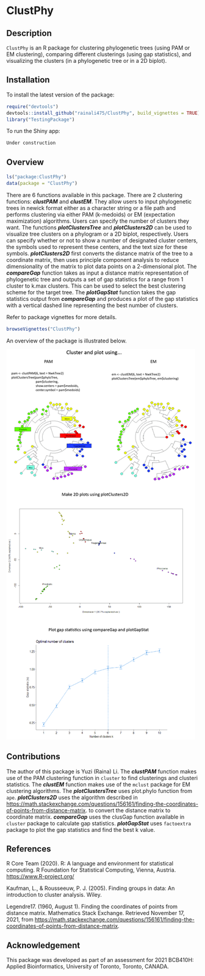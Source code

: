 
<!-- README.md is generated from README.Rmd. Please edit that file -->

# ClustPhy

<!-- badges: start -->
<!-- badges: end -->

## Description

`ClustPhy` is an R package for clustering phylogenetic trees (using PAM
or EM clustering), comparing different clusterings (using gap
statistics), and visualizing the clusters (in a phylogenetic tree or in
a 2D biplot).

## Installation

To install the latest version of the package:

``` r
require("devtools")
devtools::install_github("rainali475/ClustPhy", build_vignettes = TRUE)
library("TestingPackage")
```

To run the Shiny app:

``` r
Under construction
```

## Overview

``` r
ls("package:ClustPhy")
data(package = "ClustPhy")
```

There are 6 functions available in this package. There are 2 clustering
functions: ***clustPAM*** and ***clustEM***. They allow users to input
phylogenetic trees in newick format either as a character string or a
file path and performs clustering via either PAM (k-medoids) or EM
(expectation maximization) algorithms. Users can specify the number of
clusters they want. The functions ***plotClustersTree*** and
***plotClusters2D*** can be used to visualize tree clusters on a
phylogram or a 2D biplot, respectively. Users can specify whether or not
to show a number of designated cluster centers, the symbols used to
represent these centers, and the text size for these symbols.
***plotClusters2D*** first converts the distance matrix of the tree to a
coordinate matrix, then uses principle component analysis to reduce
dimensionality of the matrix to plot data points on a 2-dimensional
plot. The ***compareGap*** function takes as input a distance matrix
representation of phylogenetic tree and outputs a set of gap statistics
for a range from 1 cluster to k.max clusters. This can be used to select
the best clustering scheme for the target tree. The ***plotGapStat***
function takes the gap statistics output from ***compareGap*** and
produces a plot of the gap statistics with a vertical dashed line
representing the best number of clusters.

Refer to package vignettes for more details.

``` r
browseVignettes("ClustPhy")
```

An overview of the package is illustrated below.

![](./inst/extdata/clustphy_overview.jpg)

## Contributions

The author of this package is Yuzi (Raina) Li. The ***clustPAM***
function makes use of the PAM clustering function in `cluster` to find
clusterings and clusteri statistics. The ***clustEM*** function makes
use of the `mclust` package for EM clustering algorithms. The
***plotClustersTree*** uses plot.phylo function from `ape`.
***plotClusters2D*** uses the algorithm described in
<https://math.stackexchange.com/questions/156161/finding-the-coordinates-of-points-from-distance-matrix>.
to convert the distance matrix to coordinate matrix. ***compareGap***
uses the clusGap function available in `cluster` package to calculate
gap statistics. ***plotGapStat*** uses `factoextra` package to plot the
gap statistics and find the best k value.

## References

R Core Team (2020). R: A language and environment for statistical
computing. R Foundation for Statistical Computing, Vienna, Austria.
<https://www.R-project.org/>

Kaufman, L., & Rousseeuw, P. J. (2005). Finding groups in data: An
introduction to cluster analysis. Wiley.

Legendre17. (1960, August 1). Finding the coordinates of points from
distance matrix. Mathematics Stack Exchange. Retrieved November 17,
2021, from
<https://math.stackexchange.com/questions/156161/finding-the-coordinates-of-points-from-distance-matrix>.

## Acknowledgement

This package was developed as part of an assessment for 2021 BCB410H:
Applied Bioinformatics, University of Toronto, Toronto, CANADA.
